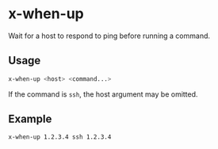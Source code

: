 # x-when-up

Wait for a host to respond to ping before running a command.

## Usage

```bash
x-when-up <host> <command...>
```

If the command is `ssh`, the host argument may be omitted.

## Example

```bash
x-when-up 1.2.3.4 ssh 1.2.3.4
```

<!-- vim: set ft=markdown spell spelllang=en_us cc=80 : -->
